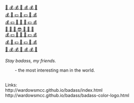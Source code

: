 [:dancer: :moneybag: :moneybag: :slot_machine: :moneybag: :moneybag: :dancer:](http://wardowsmcc.github.io/badass/)  
[:moneybag: :dancer: :dollar: :bank: :dollar: :dancer: :moneybag:](http://wardowsmcc.github.io/badass/)   
[:moneybag: :dollar: :slot_machine: :dancer: :slot_machine: :dollar: :moneybag:](http://wardowsmcc.github.io/badass/)  
[:slot_machine: :bank: :money_with_wings: :sunglasses: :money_with_wings: :bank: :slot_machine:](http://wardowsmcc.github.io/badass/)   
[:moneybag: :dollar: :slot_machine: :dancer: :slot_machine: :dollar: :moneybag:](http://wardowsmcc.github.io/badass/)  
[:moneybag: :dancer: :dollar: :bank: :dollar: :dancer: :moneybag:](http://wardowsmcc.github.io/badass/)   
[:dancer: :moneybag: :moneybag: :slot_machine: :moneybag: :moneybag: :dancer:](http://wardowsmcc.github.io/badass/)  

_Stay badass, my friends._

&nbsp;&nbsp;&nbsp;&nbsp;&nbsp;&nbsp;&nbsp;&nbsp;- the most interesting man in the world.

<br />
Links:<br />
http://wardowsmcc.github.io/badass/index.html<br />
http://wardowsmcc.github.io/badass/badass-color-logo.html<br />
